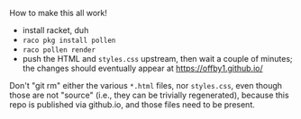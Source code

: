 How to make this all work!

- install racket, duh
- `raco pkg install pollen`
- `raco pollen render`
- push the HTML and `styles.css` upstream, then wait a couple of minutes; the changes should eventually appear at https://offby1.github.io/

Don't "git rm" either the various `*.html` files, nor `styles.css`, even though those are not "source" (i.e., they can be trivially regenerated), because this repo is published via github.io, and those files need to be present.
